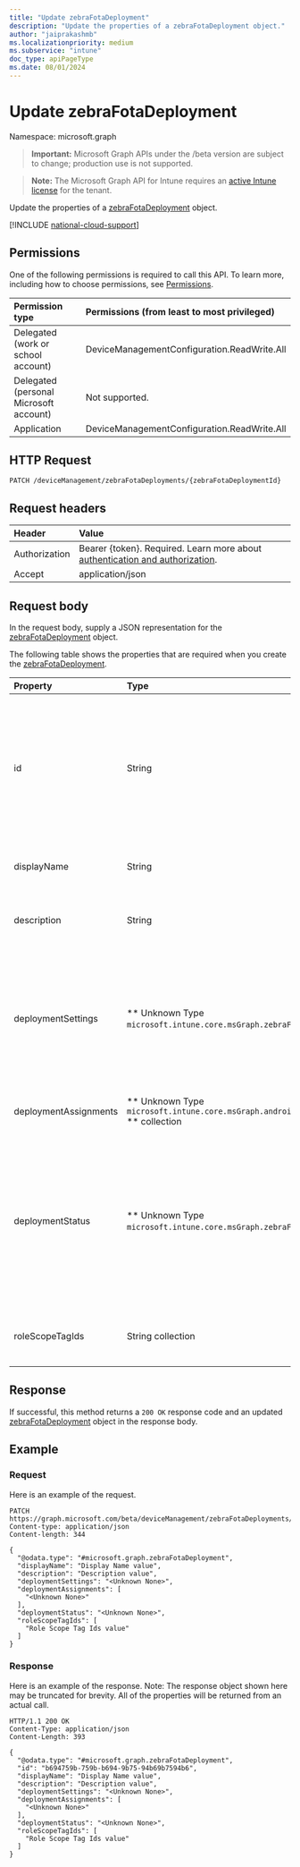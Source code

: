 ```yaml
---
title: "Update zebraFotaDeployment"
description: "Update the properties of a zebraFotaDeployment object."
author: "jaiprakashmb"
ms.localizationpriority: medium
ms.subservice: "intune"
doc_type: apiPageType
ms.date: 08/01/2024
---
```


# Update zebraFotaDeployment

Namespace: microsoft.graph

> **Important:** Microsoft Graph APIs under the /beta version are subject to change; production use is not supported.

> **Note:** The Microsoft Graph API for Intune requires an [active Intune license](https://go.microsoft.com/fwlink/?linkid=839381) for the tenant.

Update the properties of a [zebraFotaDeployment](../resources/intune-androidfotaservice-zebrafotadeployment.md) object.

[!INCLUDE [national-cloud-support](../../includes/all-clouds.md)]

## Permissions
One of the following permissions is required to call this API. To learn more, including how to choose permissions, see [Permissions](/graph/permissions-reference).

|Permission type|Permissions (from least to most privileged)|
|:---|:---|
|Delegated (work or school account)|DeviceManagementConfiguration.ReadWrite.All|
|Delegated (personal Microsoft account)|Not supported.|
|Application|DeviceManagementConfiguration.ReadWrite.All|

## HTTP Request
<!-- {
  "blockType": "ignored"
}
-->
``` http
PATCH /deviceManagement/zebraFotaDeployments/{zebraFotaDeploymentId}
```

## Request headers
|Header|Value|
|:---|:---|
|Authorization|Bearer {token}. Required. Learn more about [authentication and authorization](/graph/auth/auth-concepts).|
|Accept|application/json|

## Request body
In the request body, supply a JSON representation for the [zebraFotaDeployment](../resources/intune-androidfotaservice-zebrafotadeployment.md) object.

The following table shows the properties that are required when you create the [zebraFotaDeployment](../resources/intune-androidfotaservice-zebrafotadeployment.md).

|Property|Type|Description|
|:---|:---|:---|
|id|String|System generated deployment id provided during creation of the deployment. Returned only if operation was a success.|
|displayName|String|A human readable name of the deployment.|
|description|String|A human readable description of the deployment.|
|deploymentSettings|** Unknown Type `microsoft.intune.core.msGraph.zebraFotaDeploymentSettings` **|Represents settings required to create a deployment such as deployment type, artifact info, download and installation|
|deploymentAssignments|** Unknown Type `microsoft.intune.core.msGraph.androidFotaDeploymentAssignment` ** collection|Collection of Android FOTA Assignment|
|deploymentStatus|** Unknown Type `microsoft.intune.core.msGraph.zebraFotaDeploymentStatus` **|Represents the deployment status from Zebra. The status is a high level status of the deployment as opposed being a detailed status per device.|
|roleScopeTagIds|String collection|List of Scope Tags for this Entity instance|



## Response
If successful, this method returns a `200 OK` response code and an updated [zebraFotaDeployment](../resources/intune-androidfotaservice-zebrafotadeployment.md) object in the response body.

## Example

### Request
Here is an example of the request.
``` http
PATCH https://graph.microsoft.com/beta/deviceManagement/zebraFotaDeployments/{zebraFotaDeploymentId}
Content-type: application/json
Content-length: 344

{
  "@odata.type": "#microsoft.graph.zebraFotaDeployment",
  "displayName": "Display Name value",
  "description": "Description value",
  "deploymentSettings": "<Unknown None>",
  "deploymentAssignments": [
    "<Unknown None>"
  ],
  "deploymentStatus": "<Unknown None>",
  "roleScopeTagIds": [
    "Role Scope Tag Ids value"
  ]
}
```

### Response
Here is an example of the response. Note: The response object shown here may be truncated for brevity. All of the properties will be returned from an actual call.
``` http
HTTP/1.1 200 OK
Content-Type: application/json
Content-Length: 393

{
  "@odata.type": "#microsoft.graph.zebraFotaDeployment",
  "id": "b694759b-759b-b694-9b75-94b69b7594b6",
  "displayName": "Display Name value",
  "description": "Description value",
  "deploymentSettings": "<Unknown None>",
  "deploymentAssignments": [
    "<Unknown None>"
  ],
  "deploymentStatus": "<Unknown None>",
  "roleScopeTagIds": [
    "Role Scope Tag Ids value"
  ]
}
```
